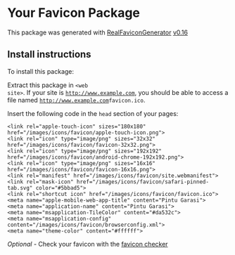 # Your Favicon Package

This package was generated with [RealFaviconGenerator](https://realfavicongenerator.net/) [v0.16](https://realfavicongenerator.net/change_log#v0.16)

## Install instructions

To install this package:

Extract this package in <code>&lt;web site&gt;<?php echo /images/icons/favicon/ ?></code>. If your site is <code>http://www.example.com</code>, you should be able to access a file named <code>http://www.example.com<?php echo /images/icons/favicon/ ?>favicon.ico</code>.

Insert the following code in the `head` section of your pages:

    <link rel="apple-touch-icon" sizes="180x180" href="/images/icons/favicon/apple-touch-icon.png">
    <link rel="icon" type="image/png" sizes="32x32" href="/images/icons/favicon/favicon-32x32.png">
    <link rel="icon" type="image/png" sizes="192x192" href="/images/icons/favicon/android-chrome-192x192.png">
    <link rel="icon" type="image/png" sizes="16x16" href="/images/icons/favicon/favicon-16x16.png">
    <link rel="manifest" href="/images/icons/favicon/site.webmanifest">
    <link rel="mask-icon" href="/images/icons/favicon/safari-pinned-tab.svg" color="#5bbad5">
    <link rel="shortcut icon" href="/images/icons/favicon/favicon.ico">
    <meta name="apple-mobile-web-app-title" content="Pintu Garasi">
    <meta name="application-name" content="Pintu Garasi">
    <meta name="msapplication-TileColor" content="#da532c">
    <meta name="msapplication-config" content="/images/icons/favicon/browserconfig.xml">
    <meta name="theme-color" content="#ffffff">

*Optional* - Check your favicon with the [favicon checker](https://realfavicongenerator.net/favicon_checker)